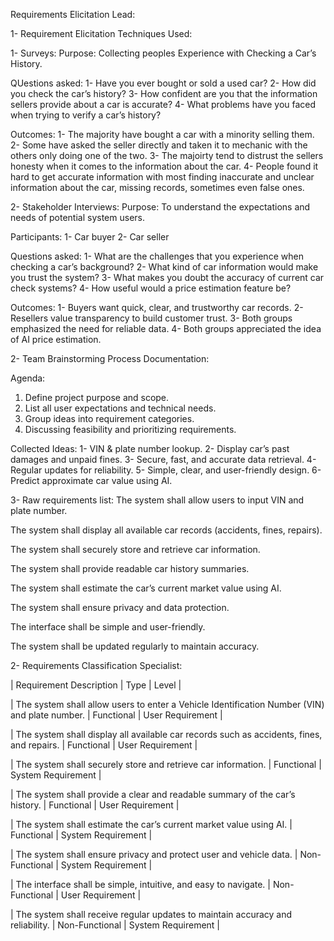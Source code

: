 Requirements Elicitation Lead:

1- Requirement Elicitation Techniques Used:

1- Surveys:
Purpose: Collecting peoples Experience with Checking a Car’s History.

QUestions asked:
1- Have you ever bought or sold a used car?
2- How did you check the car’s history?
3- How confident are you that the information sellers provide about a car is accurate?
4- What problems have you faced when trying to verify a car’s history?

Outcomes:
1- The majority have bought a car with a minority selling them.
2- Some have asked the seller directly and taken it to mechanic with the others only doing one of the two.
3- The majoirty tend to distrust the sellers honesty when it comes to the information about the car.
4- People found it hard to get accurate information with most finding inaccurate and unclear information about the car, missing records, sometimes even false ones.

2- Stakeholder Interviews:
Purpose: To understand the expectations and needs of potential system users.

Participants: 
1-	Car buyer 
2- Car seller

Questions asked:
1-	What are the challenges that you experience when checking a car’s background?
2-	What kind of car information would make you trust the system?
3-	What makes you doubt the accuracy of current car check systems?
4-	How useful would a price estimation feature be?

Outcomes:
1-	Buyers want quick, clear, and trustworthy car records.
2-	Resellers value transparency to build customer trust.
3-	Both groups emphasized the need for reliable data.
4-	Both groups appreciated the idea of AI price estimation.

2- Team Brainstorming Process Documentation:

Agenda:
1.	Define project purpose and scope.
2.	List all user expectations and technical needs.
3.	Group ideas into requirement categories.
4.	Discussing feasibility and prioritizing requirements.

Collected Ideas:
1-	VIN & plate number lookup.
2-	Display car’s past damages and unpaid fines.
3-	Secure, fast, and accurate data retrieval.
4-	Regular updates for reliability.
5-	Simple, clear, and user-friendly design.
6-	Predict approximate car value using AI.

3- Raw requirements list:
 The system shall allow users to input VIN and plate number.

 The system shall display all available car records (accidents, fines, repairs).

 The system shall securely store and retrieve car information.	

 The system shall provide readable car history summaries.	

 The system shall estimate the car’s current market value using AI.	

 The system shall ensure privacy and data protection.	

 The interface shall be simple and user-friendly.	

 The system shall be updated regularly to maintain accuracy.	


2- Requirements Classification Specialist:


| Requirement Description | Type | Level |

| The system shall allow users to enter a Vehicle Identification Number (VIN) and plate number. | Functional | User Requirement |

| The system shall display all available car records such as accidents, fines, and repairs. | Functional | User Requirement |

| The system shall securely store and retrieve car information. | Functional | System Requirement |

| The system shall provide a clear and readable summary of the car’s history. | Functional | User Requirement |

| The system shall estimate the car’s current market value using AI. | Functional | System Requirement |

| The system shall ensure privacy and protect user and vehicle data. | Non-Functional | System Requirement |

| The interface shall be simple, intuitive, and easy to navigate. | Non-Functional | User Requirement |

| The system shall receive regular updates to maintain accuracy and reliability. | Non-Functional | System Requirement |



